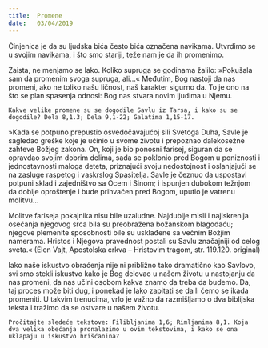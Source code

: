 ```yaml
---
title:  Promene
date:   03/04/2019
---
```


Činjenica je da su ljudska bića često bića označena navikama. Utvrdimo se u svojim navikama, i što smo stariji, teže nam je da ih promenimo.

Zaista, ne menjamo se lako. Koliko supruga se godinama žalilo: »Pokušala sam da promenim svoga supruga, ali...« Međutim, Bog nastoji da nas promeni, ako ne toliko našu ličnost, naš karakter sigurno da. To je ono na što se plan spasenja odnosi: Bog nas stvara novim ljudima u Njemu.

`Kakve velike promene su se dogodile Savlu iz Tarsa, i kako su se dogodile? Dela 8,1.3; Dela 9,1-22; Galatima 1,15-17.`

»Kada se potpuno prepustio osvedočavajućoj sili Svetoga Duha, Savle je sagledao greške koje je učinio u svome životu i prepoznao dalekosežne zahteve Božjeg zakona. On, koji je bio ponosni farisej, siguran da se opravdao svojim dobrim delima, sada se poklonio pred Bogom u poniznosti i jednostavnosti maloga deteta, priznajući svoju nedostojnost i oslanjajući se na zasluge raspetog i vaskrslog Spasitelja. Savle je čeznuo da uspostavi potpuni sklad i zajedništvo sa Ocem i Sinom; i ispunjen dubokom težnjom da dobije oproštenje i bude prihvaćen pred Bogom, uputio je vatrenu molitvu...

Molitve fariseja pokajnika nisu bile uzaludne. Najdublje misli i najiskrenija osećanja njegovog srca bila su preobražena božanskom blagodaću; njegove plemenite sposobnosti bile su usklađene sa večnim Božjim namerama. Hristos i Njegova pravednost postali su Savlu značajniji od celog sveta.« (Elen Vajt, Apostolska crkva – Hristovim tragom, str. 119.120. original)

Iako naše iskustvo obraćenja nije ni približno tako dramatično kao Savlovo, svi smo stekli iskustvo kako je Bog delovao u našem životu u nastojanju da nas promeni, da nas učini osobom kakva znamo da treba da budemo. Da, taj proces može biti dug, i ponekad je lako zapitati se da li ćemo se ikada promeniti. U takvim trenucima, vrlo je važno da razmišljamo o dva biblijska teksta i tražimo da se ostvare u našem životu.

`Pročitajte sledeće tekstove: Filibljanima 1,6; Rimljanima 8,1. Koja dva velika obećanja pronalazimo u ovim tekstovima, i kako se ona uklapaju u iskustvo hrišćanina?`
